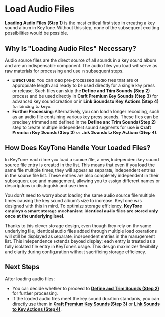 # Load Audio Files

**Loading Audio Files (Step 1)** is the most critical first step in creating a key sound album in KeyTone. Without this step, none of the subsequent exciting possibilities would be possible.

## **Why Is "Loading Audio Files" Necessary?**

Audio source files are the direct source of all sounds in a key sound album and are an indispensable component. The audio files you load will serve as raw materials for processing and use in subsequent steps.

* **Direct Use**: You can load pre-processed audio files that are of appropriate length and ready to be used directly for a single key press or release. Such files can skip the **Define and Trim Sounds (Step 2)** process and be used directly in **Craft Premium Key Sounds (Step 3)** for advanced key sound creation or in **Link Sounds to Key Actions (Step 4)** for binding to keys.
* **Further Processing**: Alternatively, you can load a longer recording, such as an audio file containing various key press sounds. These files can be precisely trimmed and defined in the **Define and Trim Sounds (Step 2)** step to create multiple independent sound segments for use in **Craft Premium Key Sounds (Step 3)** or **Link Sounds to Key Actions (Step 4)**.

## **How Does KeyTone Handle Your Loaded Files?**

In KeyTone, each time you load a source file, a new, independent key sound source file entry is created in the list. This means that even if you load the same file multiple times, they will appear as separate, independent entries in the source file list. These entries are also completely independent in their subsequent use and management, allowing you to assign different names or descriptions to distinguish and use them.

You don’t need to worry about loading the same audio source file multiple times causing the key sound album’s size to increase. KeyTone was designed with this in mind. To optimize storage efficiency, **KeyTone employs a smart storage mechanism: identical audio files are stored only once at the underlying level**.

Thanks to this clever storage design, even though they rely on the same underlying file, identical audio files added through multiple load operations will still be displayed as separate, independent entries in the management list. This independence extends beyond display; each entry is treated as a fully isolated file entry in KeyTone’s usage. This design maximizes flexibility and clarity during configuration without sacrificing storage efficiency.

## **Next Steps**

After loading audio files:
* You can decide whether to proceed to [**Define and Trim Sounds (Step 2)**](../../key-package/裁剪定义声音/index.md) for further processing.
* If the loaded audio files meet the key sound duration standards, you can directly use them in [**Craft Premium Key Sounds (Step 3)**](../../key-package/铸造至臻键音/index.md) or [**Link Sounds to Key Actions (Step 4)**](../../key-package/按键联动声效/index.md).